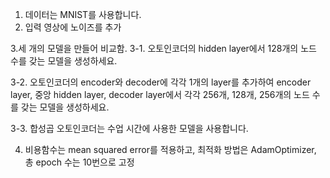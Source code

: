 1. 데이터는 MNIST를 사용합니다.
2. 입력 영상에 노이즈를 추가

3.세 개의 모델을 만들어 비교함.
  3-1. 오토인코더의 hidden layer에서 128개의 노드 수를 갖는 모델을 생성하세요.

  3-2. 오토인코더의 encoder와 decoder에 각각 1개의 layer를 추가하여 encoder layer, 중앙 hidden layer, decoder layer에서 각각 256개, 128개, 256개의 노드 수를 갖는 모델을 생성하세요.

 3-3. 합성곱 오토인코더는 수업 시간에 사용한 모델을 사용합니다.

4. 비용함수는 mean squared error를 적용하고, 최적화 방법은 AdamOptimizer, 총 epoch 수는 10번으로 고정
